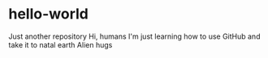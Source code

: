 # hello-world
Just another repository
Hi, humans
I'm just learning how to use GitHub and take it to natal earth
Alien hugs
